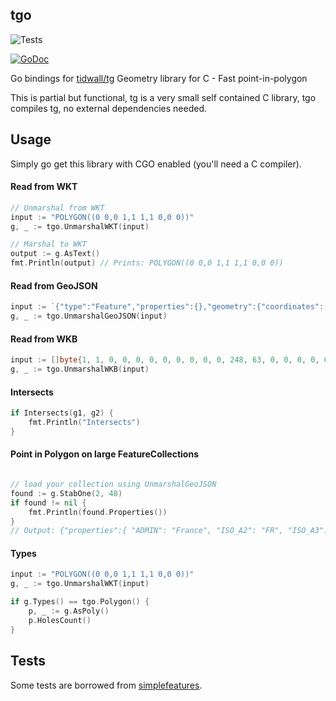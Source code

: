 tgo
---
![Tests](https://github.com/akhenakh/tgo/actions/workflows/build.yml/badge.svg)

[![GoDoc](https://pkg.go.dev/badge/github.com/akhenakh/tgo)](https://pkg.go.dev/github.com/akhenakh/tgo)


Go bindings for [tidwall/tg](https://github.com/tidwall/tg) Geometry library for C - Fast point-in-polygon 

This is partial but functional, tg is a very small self contained C library, tgo compiles tg, no external dependencies needed.

## Usage

Simply go get this library with CGO enabled (you'll need a C compiler).

#### Read from WKT
```go
// Unmarshal from WKT
input := "POLYGON((0 0,0 1,1 1,1 0,0 0))"
g, _ := tgo.UnmarshalWKT(input)

// Marshal to WKT
output := g.AsText()
fmt.Println(output) // Prints: POLYGON((0 0,0 1,1 1,1 0,0 0))
```

#### Read from GeoJSON
```go
input := `{"type":"Feature","properties":{},"geometry":{"coordinates":[-79.20159897229003,43.636785010689835],"type":"Point"}}`
g, _ := tgo.UnmarshalGeoJSON(input)
```

#### Read from WKB
```go
input := []byte{1, 1, 0, 0, 0, 0, 0, 0, 0, 0, 0, 248, 63, 0, 0, 0, 0, 0, 0, 4, 64}
g, _ := tgo.UnmarshalWKB(input)
```

#### Intersects
```go
if Intersects(g1, g2) {
	fmt.Println("Intersects")
}
```

#### Point in Polygon on large FeatureCollections
```go

// load your collection using UnmarshalGeoJSON
found := g.StabOne(2, 48)
if found != nil {
	fmt.Println(found.Properties())
}
// Output: {"properties":{ "ADMIN": "France", "ISO_A2": "FR", "ISO_A3": "FRA" }}
```

#### Types

```go
input := "POLYGON((0 0,0 1,1 1,1 0,0 0))"
g, _ := tgo.UnmarshalWKT(input)

if g.Types() == tgo.Polygon() {
	p, _ := g.AsPoly()
	p.HolesCount()
}
```

## Tests

Some tests are borrowed from [simplefeatures](https://github.com/peterstace/simplefeatures).
